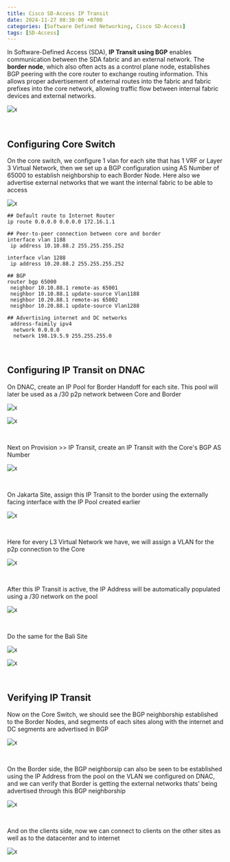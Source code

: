 ```yaml
---
title: Cisco SD-Access IP Transit
date: 2024-11-27 08:30:00 +0700
categories: [Software Defined Networking, Cisco SD-Access]
tags: [SD-Access]
---
```


In Software-Defined Access (SDA), **IP Transit using BGP** enables communication between the SDA fabric and an external network. The **border node**, which also often acts as a control plane node, establishes BGP peering with the core router to exchange routing information. This allows proper advertisement of external routes into the fabric and fabric prefixes into the core network, allowing traffic flow between internal fabric devices and external networks.

![x](/static/2024-11-27-sda-ip-transit/01.png)

<br>

## Configuring Core Switch

On the core switch, we configure 1 vlan for each site that has 1 VRF or Layer 3 Virtual Network, then we set up a BGP configuration using AS Number of 65000 to establish neighborship to each Border Node. Here also we advertise external networks that we want the internal fabric to be able to access

![x](/static/2024-11-27-sda-ip-transit/02.png)

```console
## Default route to Internet Router
ip route 0.0.0.0 0.0.0.0 172.16.1.1

## Peer-to-peer connection between core and border
interface vlan 1188
 ip address 10.10.88.2 255.255.255.252

interface vlan 1288
 ip address 10.20.88.2 255.255.255.252

## BGP
router bgp 65000
 neighbor 10.10.88.1 remote-as 65001
 neighbor 10.10.88.1 update-source Vlan1188
 neighbor 10.20.88.1 remote-as 65002
 neighbor 10.20.88.1 update-source Vlan1288

## Advertising internet and DC networks
 address-faimily ipv4 
  network 0.0.0.0
  network 198.19.5.9 255.255.255.0
```

<br>

## Configuring IP Transit on DNAC

On DNAC, create an IP Pool for Border Handoff for each site. This pool will later be used as a /30 p2p network between Core and Border

![x](/static/2024-11-27-sda-ip-transit/03.png)

![x](/static/2024-11-27-sda-ip-transit/04.png)

<br>

Next on Provision >> IP Transit, create an IP Transit with the Core's BGP AS Number

![x](/static/2024-11-27-sda-ip-transit/05.png)

<br>

On Jakarta Site, assign this IP Transit to the border using the externally facing interface with the IP Pool created earlier

![x](/static/2024-11-27-sda-ip-transit/06.png)

<br>

Here for every L3 Virtual Network we have, we will assign a VLAN for the p2p connection to the Core

![x](/static/2024-11-27-sda-ip-transit/07.png)

<br>

After this IP Transit is active, the IP Address will be automatically populated using a /30 network on the pool

![x](/static/2024-11-27-sda-ip-transit/08.png)

<br>

Do the same for the Bali Site

![x](/static/2024-11-27-sda-ip-transit/09.png)

![x](/static/2024-11-27-sda-ip-transit/10.png)

<br>

## Verifying IP Transit

Now on the Core Switch, we should see the BGP neighborship established to the Border Nodes, and segments of each sites along with the internet and DC segments are advertised in BGP

![x](/static/2024-11-27-sda-ip-transit/11.png)

<br>

On the Border side, the BGP neighborsip can also be seen to be established using the IP Address from the pool on the VLAN we configured on DNAC, and we can verify that Border is getting the external networks thats' being advertised through this BGP neighborship

![x](/static/2024-11-27-sda-ip-transit/12.png)

<br>

And on the clients side, now we can connect to clients on the other sites as well as to the datacenter and to internet

![x](/static/2024-11-27-sda-ip-transit/13.png)

<br>





